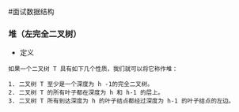 #面试数据结构

### 堆（左完全二叉树）

+ 定义

``` basic
如果一个二叉树 T 具有如下几个性质，我们就可以将它称作堆：

1. 二叉树 T 至少是一个深度为 h -1的完全二叉树。
2. 二叉树 T 的所有叶子都在深度为 h 和 h-1 的层上。
3. 二叉树 T 所有到达深度为 h 的叶子结点都经过深度为 h-1 的叶子结点的左边。
```







